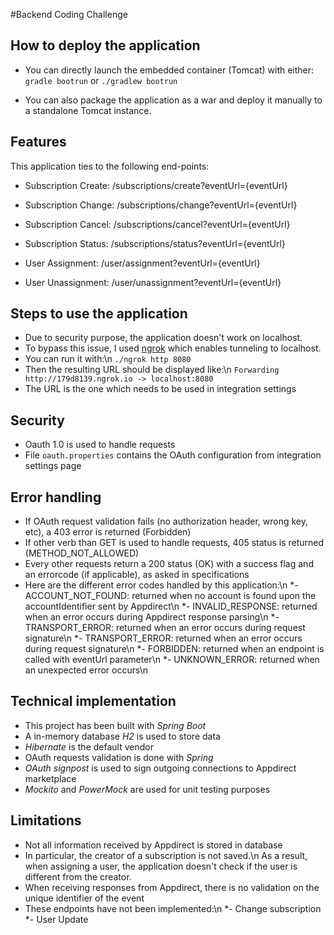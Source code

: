 #Backend Coding Challenge

## How to deploy the application

* You can directly launch the embedded container (Tomcat) with either:
`gradle bootrun` or `./gradlew bootrun`

* You can also package the application as a war and deploy it manually to a standalone Tomcat instance.

## Features

This application ties to the following end-points:
* Subscription Create: <URL>/subscriptions/create?eventUrl={eventUrl}
* Subscription Change: <URL>/subscriptions/change?eventUrl={eventUrl}
* Subscription Cancel: <URL>/subscriptions/cancel?eventUrl={eventUrl}
* Subscription Status: <URL>/subscriptions/status?eventUrl={eventUrl}

* User Assignment: <URL>/user/assignment?eventUrl={eventUrl}
* User Unassignment: <URL>/user/unassignment?eventUrl={eventUrl}

## Steps to use the application

* Due to security purpose, the application doesn't work on localhost.
* To bypass this issue, I used [ngrok](https://ngrok.com/) which enables tunneling to localhost.
* You can run it with:\n
`./ngrok http 8080`
* Then the resulting URL should be displayed like:\n
`Forwarding                    http://179d8139.ngrok.io -> localhost:8080`
* The URL is the one which needs to be used in integration settings


## Security

* Oauth 1.0 is used to handle requests
* File `oauth.properties` contains the OAuth configuration from integration settings page

## Error handling

* If OAuth request validation fails (no authorization header, wrong key, etc), a 403 error is returned (Forbidden)
* If other verb than GET is used to handle requests, 405 status is returned (METHOD_NOT_ALLOWED)
* Every other requests return a 200 status (OK) with a success flag and an errorcode (if applicable), as asked in specifications
* Here are the different error codes handled by this application:\n
*- ACCOUNT\_NOT\_FOUND: returned when no account is found upon the accountIdentifier sent by Appdirect\n
*- INVALID\_RESPONSE: returned when an error occurs during Appdirect response parsing\n
*- TRANSPORT\_ERROR: returned when an error occurs during request signature\n
*- TRANSPORT\_ERROR: returned when an error occurs during request signature\n
*- FORBIDDEN: returned when an endpoint is called with eventUrl parameter\n
*- UNKNOWN\_ERROR: returned when an unexpected error occurs\n

## Technical implementation

* This project has been built with *Spring Boot*
* A in-memory database *H2* is used to store data
* *Hibernate* is the default vendor
* OAuth requests validation is done with *Spring*
* *OAuth signpost* is used to sign outgoing connections to Appdirect marketplace
* *Mockito* and *PowerMock* are used for unit testing purposes

## Limitations

* Not all information received by Appdirect is stored in database
* In particular, the creator of a subscription is not saved.\n
As a result, when assigning a user, the application doesn't check if the user is different from the creator.
* When receiving responses from Appdirect, there is no validation on the unique identifier of the event
* These endpoints have not been implemented:\n
*- Change subscription
*- User Update
